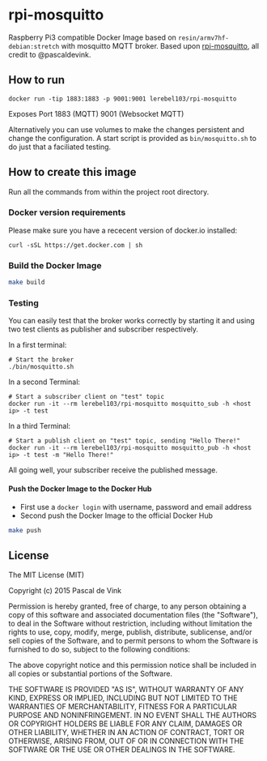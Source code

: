 # rpi-mosquitto

Raspberry Pi3 compatible Docker Image based on `resin/armv7hf-debian:stretch` with mosquitto MQTT broker.
Based upon [rpi-mosquitto](https://github.com/pascaldevink/rpi-mosquitto), all credit to @pascaldevink.

## How to run

```
docker run -tip 1883:1883 -p 9001:9001 lerebel103/rpi-mosquitto
```

Exposes Port 1883 (MQTT) 9001 (Websocket MQTT)

Alternatively you can use volumes to make the changes persistent and change the configuration. A start script is provided as `bin/mosquitto.sh` to do just that a faciliated testing.

## How to create this image

Run all the commands from within the project root directory.

### Docker version requirements
Please make sure you have a rececent version of docker.io installed:
```
curl -sSL https://get.docker.com | sh
```

### Build the Docker Image
```bash
make build
```

### Testing
You can easily test that the broker works correctly by starting it and using two test clients as publisher and subscriber respectively.

In a first terminal:
```
# Start the broker
./bin/mosquitto.sh
```

In a second Terminal:
```
# Start a subscriber client on "test" topic
docker run -it --rm lerebel103/rpi-mosquitto mosquitto_sub -h <host ip> -t test
```
In a third Terminal:
```
# Start a publish client on "test" topic, sending "Hello There!"
docker run -it --rm lerebel103/rpi-mosquitto mosquitto_pub -h <host ip> -t test -m "Hello There!"
```

All going well, your subscriber receive the published message.

#### Push the Docker Image to the Docker Hub
* First use a `docker login` with username, password and email address
* Second push the Docker Image to the official Docker Hub

```bash
make push
```

## License

The MIT License (MIT)

Copyright (c) 2015 Pascal de Vink

Permission is hereby granted, free of charge, to any person obtaining a copy
of this software and associated documentation files (the "Software"), to deal
in the Software without restriction, including without limitation the rights
to use, copy, modify, merge, publish, distribute, sublicense, and/or sell
copies of the Software, and to permit persons to whom the Software is
furnished to do so, subject to the following conditions:

The above copyright notice and this permission notice shall be included in all
copies or substantial portions of the Software.

THE SOFTWARE IS PROVIDED "AS IS", WITHOUT WARRANTY OF ANY KIND, EXPRESS OR
IMPLIED, INCLUDING BUT NOT LIMITED TO THE WARRANTIES OF MERCHANTABILITY,
FITNESS FOR A PARTICULAR PURPOSE AND NONINFRINGEMENT. IN NO EVENT SHALL THE
AUTHORS OR COPYRIGHT HOLDERS BE LIABLE FOR ANY CLAIM, DAMAGES OR OTHER
LIABILITY, WHETHER IN AN ACTION OF CONTRACT, TORT OR OTHERWISE, ARISING FROM,
OUT OF OR IN CONNECTION WITH THE SOFTWARE OR THE USE OR OTHER DEALINGS IN THE
SOFTWARE.
